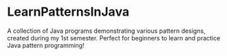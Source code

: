 # LearnPatternsInJava
A collection of Java programs demonstrating various pattern designs, created during my 1st semester. Perfect for beginners to learn and practice Java pattern programming!
